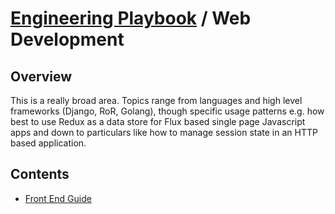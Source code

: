 # [Engineering Playbook](../README.md) / Web Development

## Overview

This is a really broad area. Topics range from languages and high level frameworks (Django, RoR, Golang), though specific usage patterns e.g. how best to use Redux as a data store for Flux based single page Javascript apps and down to particulars like how to manage session state in an HTTP based application.

## Contents
* [Front End Guide](frontend/)
